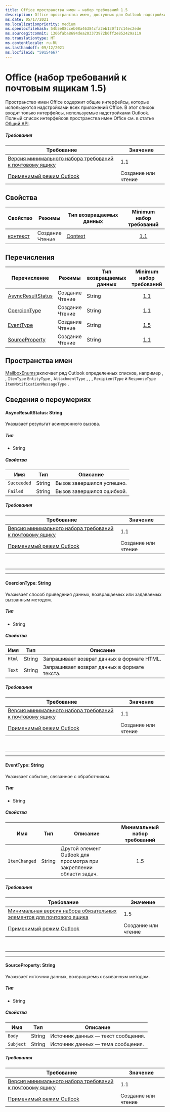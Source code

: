 ```yaml
---
title: Office пространства имен — набор требований 1.5
description: Office пространства имен, доступных для Outlook надстройки с помощью API почтовых ящиков, установленного 1.5.
ms.date: 05/17/2021
ms.localizationpriority: medium
ms.openlocfilehash: 54b5e08cceb08a46384cfa2eb130f17c14ec2ede
ms.sourcegitcommit: 1306faba8694dea203373972b6ff2e852429a119
ms.translationtype: MT
ms.contentlocale: ru-RU
ms.lasthandoff: 09/12/2021
ms.locfileid: "59154667"
---
```

# <a name="office-mailbox-requirement-set-15"></a>Office (набор требований к почтовым ящикам 1.5)

Пространство имен Office содержит общие интерфейсы, которые используются надстройками всех приложений Office. В этот список входят только интерфейсы, используемые надстройками Outlook. Полный список интерфейсов пространства имен Office см. в статье [Общий API](/javascript/api/office).

##### <a name="requirements"></a>Требования

|Требование| Значение|
|---|---|
|[Версия минимального набора требований к почтовому ящику](../../requirement-sets/outlook-api-requirement-sets.md)| 1.1|
|[Применимый режим Outlook](../../../outlook/outlook-add-ins-overview.md#extension-points)| Создание или чтение|

## <a name="properties"></a>Свойства

| Свойство | Режимы | Тип возвращаемых данных | Minimum<br>набор требований |
|---|---|---|:---:|
| [контекст](office.context.md) | Создание<br>Чтение | [Context](/javascript/api/office/office.context?view=outlook-js-1.5&preserve-view=true) | [1.1](../requirement-set-1.1/outlook-requirement-set-1.1.md) |

## <a name="enumerations"></a>Перечисления

| Перечисление | Режимы | Тип возвращаемых данных | Minimum<br>набор требований |
|---|---|---|:---:|
| [AsyncResultStatus](#asyncresultstatus-string) | Создание<br>Чтение | String | [1.1](../requirement-set-1.1/outlook-requirement-set-1.1.md) |
| [CoercionType](#coerciontype-string) | Создание<br>Чтение | String | [1.1](../requirement-set-1.1/outlook-requirement-set-1.1.md) |
| [EventType](#eventtype-string) | Создание<br>Чтение | String | [1.5](../requirement-set-1.5/outlook-requirement-set-1.5.md) |
| [SourceProperty](#sourceproperty-string) | Создание<br>Чтение | String | [1.1](../requirement-set-1.1/outlook-requirement-set-1.1.md) |

## <a name="namespaces"></a>Пространства имен

[MailboxEnums:](/javascript/api/outlook/office.mailboxenums.attachmentcontentformat?view=outlook-js-1.5&preserve-view=true)включает ряд Outlook определенных списков, например , , `ItemType` `EntityType` , `AttachmentType` , , , `RecipientType` и `ResponseType` `ItemNotificationMessageType` .

## <a name="enumeration-details"></a>Сведения о переумериях

#### <a name="asyncresultstatus-string"></a>AsyncResultStatus: String

Указывает результат асинхронного вызова.

##### <a name="type"></a>Тип

*   String

##### <a name="properties"></a>Свойства

|Имя| Тип| Описание|
|---|---|---|
|`Succeeded`| String|Вызов завершился успешно.|
|`Failed`| String|Вызов завершился ошибкой.|

##### <a name="requirements"></a>Требования

|Требование| Значение|
|---|---|
|[Версия минимального набора требований к почтовому ящику](../../requirement-sets/outlook-api-requirement-sets.md)| 1.1|
|[Применимый режим Outlook](../../../outlook/outlook-add-ins-overview.md#extension-points)| Создание или чтение|

<br>

---
---

#### <a name="coerciontype-string"></a>CoercionType: String

Указывает способ приведения данных, возвращаемых или задаваемых вызванным методом.

##### <a name="type"></a>Тип

*   String

##### <a name="properties"></a>Свойства

|Имя| Тип| Описание|
|---|---|---|
|`Html`| String|Запрашивает возврат данных в формате HTML.|
|`Text`| String|Запрашивает возврат данных в формате текста.|

##### <a name="requirements"></a>Требования

|Требование| Значение|
|---|---|
|[Версия минимального набора требований к почтовому ящику](../../requirement-sets/outlook-api-requirement-sets.md)| 1.1|
|[Применимый режим Outlook](../../../outlook/outlook-add-ins-overview.md#extension-points)| Создание или чтение|

<br>

---
---

#### <a name="eventtype-string"></a>EventType: String

Указывает событие, связанное с обработчиком.

##### <a name="type"></a>Тип

*   String

##### <a name="properties"></a>Свойства

| Имя | Тип | Описание | Минимальный набор требований |
|---|---|---|:---:|
|`ItemChanged`| String | Другой элемент Outlook для просмотра при закреплении области задач. | 1.5 |

##### <a name="requirements"></a>Требования

|Требование| Значение|
|---|---|
|[Минимальная версия набора обязательных элементов для почтового ящика](../../requirement-sets/outlook-api-requirement-sets.md)| 1.5 |
|[Применимый режим Outlook](../../../outlook/outlook-add-ins-overview.md#extension-points)| Создание или чтение |

<br>

---
---

#### <a name="sourceproperty-string"></a>SourceProperty: String

Указывает источник данных, возвращаемых вызванным методом.

##### <a name="type"></a>Тип

*   String

##### <a name="properties"></a>Свойства

|Имя| Тип| Описание|
|---|---|---|
|`Body`| String|Источник данных — текст сообщения.|
|`Subject`| String|Источник данных — тема сообщения.|

##### <a name="requirements"></a>Требования

|Требование| Значение|
|---|---|
|[Версия минимального набора требований к почтовому ящику](../../requirement-sets/outlook-api-requirement-sets.md)| 1.1|
|[Применимый режим Outlook](../../../outlook/outlook-add-ins-overview.md#extension-points)| Создание или чтение|
